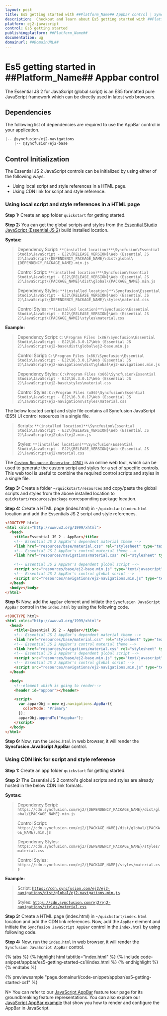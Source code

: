 ```yaml
---
layout: post
title: Es5 getting started with ##Platform_Name## Appbar control | Syncfusion
description:  Checkout and learn about Es5 getting started with ##Platform_Name## Appbar control of Syncfusion Essential JS 2 and more details.
platform: ej2-javascript
control: Es5 getting started 
publishingplatform: ##Platform_Name##
documentation: ug
domainurl: ##DomainURL##
---
```


# Es5 getting started in ##Platform_Name## Appbar control

The Essential JS 2 for JavaScript (global script) is an ES5 formatted pure JavaScript framework which can be directly used in latest web browsers.

## Dependencies

The following list of dependencies are required to use the AppBar control in your application.

```js
|-- @syncfusion/ej2-navigations
    |-- @syncfusion/ej2-base
```

## Control Initialization

The Essential JS 2 JavaScript controls can be initialized by using either of the following ways.

* Using local script and style references in a HTML page.
* Using CDN link for script and style reference.

### Using local script and style references in a HTML page

**Step 1:** Create an app folder `quickstart` for getting started.

**Step 2:** You can get the global scripts and styles from the [Essential Studio JavaScript (Essential JS 2)](https://www.syncfusion.com/downloads/essential-js2) build installed location.

**Syntax:**

> Dependency Script: `**(installed location)**\Syncfusion\Essential Studio\JavaScript - EJ2\{RELEASE_VERSION}\Web (Essential JS 2)\JavaScript\{DEPENDENCY_PACKAGE_NAME}\dist\global\{DEPENDENCY_PACKAGE_NAME}.min.js`
>
> Control Script: `**(installed location)**\Syncfusion\Essential Studio\JavaScript - EJ2\{RELEASE_VERSION}\Web (Essential JS 2)\JavaScript\{PACKAGE_NAME}\dist\global\{PACKAGE_NAME}.min.js`
>
> Dependency Styles: `**(installed location)**\Syncfusion\Essential Studio\JavaScript - EJ2\{RELEASE_VERSION}\Web (Essential JS 2)\JavaScript\{DEPENDENCY_PACKAGE_NAME}\styles\material.css`
>
> Control Styles: `**(installed location)**\Syncfusion\Essential Studio\JavaScript - EJ2\{RELEASE_VERSION}\Web (Essential JS 2)\JavaScript\{PACKAGE_NAME}\styles\material.css`

**Example:**

> Dependency Script: `C:\Program Files (x86)\Syncfusion\Essential Studio\JavaScript - EJ2\16.3.0.17\Web (Essential JS 2)\JavaScript\ej2-base\dist\global\ej2-base.min.js`
>
> Control Script: `C:\Program Files (x86)\Syncfusion\Essential Studio\JavaScript - EJ2\16.3.0.17\Web (Essential JS 2)\JavaScript\ej2-navigations\dist\global\ej2-navigations.min.js`
>
> Dependency Styles: `C:\Program Files (x86)\Syncfusion\Essential Studio\JavaScript - EJ2\16.3.0.17\Web (Essential JS 2)\JavaScript\ej2-base\styles\material.css`
>
> Control Styles: `C:\Program Files (x86)\Syncfusion\Essential Studio\JavaScript - EJ2\16.3.0.17\Web (Essential JS 2)\JavaScript\ej2-navigations\styles\material.css`

The below located script and style file contains all Syncfusion JavaScript (ES5) UI control resources in a single file.

> Scripts: `**(installed location)**\Syncfusion\Essential Studio\JavaScript - EJ2\{RELEASE_VERSION}\Web (Essential JS 2)\JavaScript\ej2\dist\ej2.min.js`
>
> Styles: `**(installed location)**\Syncfusion\Essential Studio\JavaScript - EJ2\{RELEASE_VERSION}\Web (Essential JS 2)\JavaScript\ej2\material.css`

The [`Custom Resource Generator (CRG)`](https://crg.syncfusion.com/) is an online web tool, which can be used to generate the custom script and styles for a set of specific controls. This web tool is useful to combine the required control scripts and styles in a single file.

**Step 3:** Create a folder `~/quickstart/resources` and copy/paste the global scripts and styles from the above installed location to `quickstart/resources/package` corresponding package location.

**Step 4:** Create a HTML page (index.html) in `~/quickstart/index.html` location and add the Essentials JS 2 script and style references.

```html
<!DOCTYPE html>
<html xmlns="http://www.w3.org/1999/xhtml">
  <head>
    <title>Essential JS 2 - AppBar</title>
    <!-- Essential JS 2 AppBar's dependent material theme -->
    <link href="resources/base/material.css" rel="stylesheet" type="text/css" />
    <!-- Essential JS 2 AppBar's control material theme -->
    <link href="resources/navigations/material.css" rel="stylesheet" type="text/css" />

    <!-- Essential JS 2 AppBar's dependent global script -->
    <script src="resources/base/ej2-base.min.js" type="text/javascript"></script>
    <!-- Essential JS 2 AppBar's control global script -->
    <script src="resources/navigations/ej2-navigations.min.js" type="text/javascript"></script>
  </head>
  <body></body>
</html>
```

**Step 5:** Now, add the `AppBar` element and initiate the `Syncfusion JavaScript AppBar` control in the `index.html` by using the following code.

```html
<!DOCTYPE html>
<html xmlns="http://www.w3.org/1999/xhtml">
  <head>
    <title>Essential JS 2 - AppBar</title>
    <!-- Essential JS 2 AppBar's dependent material theme -->
    <link href="resources/base/material.css" rel="stylesheet" type="text/css" />
    <!-- Essential JS 2 AppBar's control material theme -->
    <link href="resources/navigations/material.css" rel="stylesheet" type="text/css" />
    <!-- Essential JS 2 AppBar's dependent global script -->
    <script src="resources/base/ej2-base.min.js" type="text/javascript"></script>
    <!-- Essential JS 2 AppBar's control global script -->
    <script src="resources/navigations/ej2-navigations.min.js" type="text/javascript"></script>
  </head>

  <body>
    <!--element which is going to render-->
    <header id="appbar"></header>

    <script>
      var apparObj = new ej.navigations.AppBar({
        colorMode: 'Primary'
      });
      apparObj.appendTo("#appbar");
    </script>
  </body>
</html>
```

**Step 6:** Now, run the `index.html` in web browser, it will render the **Syncfusion JavaScript AppBar** control.

### Using CDN link for script and style reference

**Step 1:** Create an app folder `quickstart` for getting started.

**Step 2:** The Essential JS 2 control's global scripts and styles are already hosted in the below CDN link formats.

**Syntax:**

> Dependency Script: `https://cdn.syncfusion.com/ej2/{DEPENDENCY_PACKAGE_NAME}/dist/global/{PACKAGE_NAME}.min.js`
>
> Control Script: `https://cdn.syncfusion.com/ej2/{PACKAGE_NAME}/dist/global/{PACKAGE_NAME}.min.js`
>
> Dependency Styles: `https://cdn.syncfusion.com/ej2/{DEPENDENCY_PACKAGE_NAME}/styles/material.css`
>
> Control Styles: `https://cdn.syncfusion.com/ej2/{PACKAGE_NAME}/styles/material.css`

**Example:**

> Script: [`https://cdn.syncfusion.com/ej2/ej2-navigations/dist/global/ej2-navigations.min.js`](https://cdn.syncfusion.com/ej2/ej2-navigations/dist/global/ej2-navigations.min.js)
>
> Styles: [`https://cdn.syncfusion.com/ej2/ej2-navigations/styles/material.css`](https://cdn.syncfusion.com/ej2/ej2-navigations/styles/material.css)

**Step 3:** Create a HTML page (index.html) in `~/quickstart/index.html` location and add the CDN link references. Now, add the `AppBar` element and initiate the `Syncfusion JavaScript AppBar` control in the `index.html` by using following code.

**Step 4:** Now, run the `index.html` in web browser, it will render the `Syncfusion JavaScript AppBar` control.

{% tabs %}
{% highlight html tabtitle="index.html" %}
{% include code-snippet/appbar/es5-getting-started-cs1/index.html %}
{% endhighlight %}
{% endtabs %}
        
{% previewsample "page.domainurl/code-snippet/appbar/es5-getting-started-cs1" %}

N> You can refer to our [JavaScript AppBar](https://www.syncfusion.com/javascript-ui-controls/js-appbar) feature tour page for its groundbreaking feature representations. You can also explore our [JavaScript AppBar example](https://ej2.syncfusion.com/demos/#/bootstrap5/appbar/default.html) that show you how to render and configure the AppBar in JavaScript.